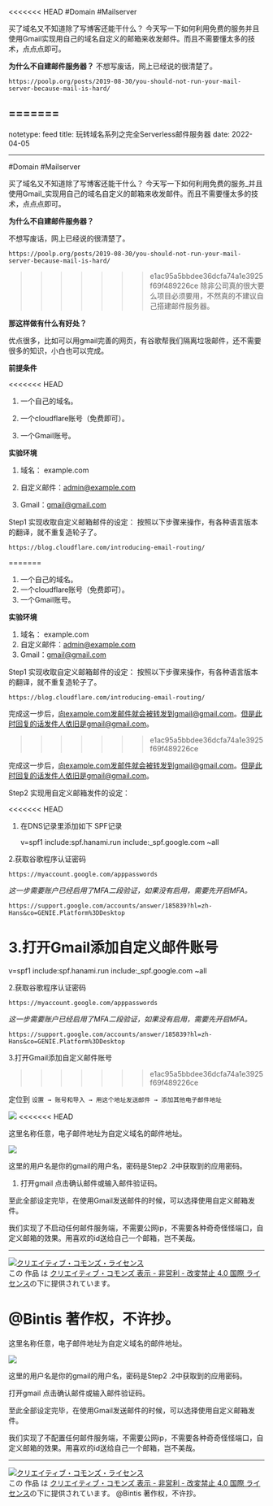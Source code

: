 <<<<<<< HEAD
#Domain #Mailserver

买了域名又不知道除了写博客还能干什么？ 今天写一下如何利用免费的服务并且使用Gmail实现用自己的域名自定义的邮箱来收发邮件。而且不需要懂太多的技术，点点点即可。

**为什么不自建邮件服务器？** 不想写废话，网上已经说的很清楚了。

```
https://poolp.org/posts/2019-08-30/you-should-not-run-your-mail-server-because-mail-is-hard/
```

=======
---
notetype: feed
title: 玩转域名系列之完全Serverless邮件服务器
date: 2022-04-05

---
\#Domain #Mailserver

买了域名又不知道除了写博客还能干什么？ 今天写一下如何利用免费的服务_并且使用Gmail_实现用自己的域名自定义的邮箱来收发邮件。而且不需要懂太多的技术，点点点即可。

**为什么不自建邮件服务器？**

不想写废话，网上已经说的很清楚了。

    https://poolp.org/posts/2019-08-30/you-should-not-run-your-mail-server-because-mail-is-hard/

>>>>>>> e1ac95a5bbdee36dcfa74a1e3925f69f489226ce
除非公司真的很大要么项目必须要用，不然真的不建议自己搭建邮件服务器。

**那这样做有什么有好处？**

优点很多，比如可以用gmail完善的网页，有谷歌帮我们隔离垃圾邮件，还不需要很多的知识，小白也可以完成。

**前提条件**

<<<<<<< HEAD
1.  一个自己的域名。
    
2.  一个cloudflare账号（免费即可）。
    
3.  一个Gmail账号。
    

**实验环境**

1.  域名： example.com
    
2.  自定义邮件：admin@example.com
    
3.  Gmail：gmail@gmail.com
    

Step1 实现收取自定义邮箱邮件的设定： 按照以下步骤来操作，有各种语言版本的翻译，就不重复造轮子了。

```
https://blog.cloudflare.com/introducing-email-routing/
```
=======
1. 一个自己的域名。
2. 一个cloudflare账号（免费即可）。
3. 一个Gmail账号。

**实验环境**

1. 域名： example.com
2. 自定义邮件：admin@example.com
3. Gmail：gmail@gmail.com

Step1  实现收取自定义邮箱邮件的设定：
按照以下步骤来操作，有各种语言版本的翻译，就不重复造轮子了。

    https://blog.cloudflare.com/introducing-email-routing/

完成这一步后，向example.com发邮件就会被转发到gmail@gmail.com。但是此时回复的话发件人依旧是gmail@gmail.com。
>>>>>>> e1ac95a5bbdee36dcfa74a1e3925f69f489226ce

完成这一步后，向example.com发邮件就会被转发到gmail@gmail.com。但是此时回复的话发件人依旧是gmail@gmail.com。

Step2 实现用自定义邮箱发件的设定：

<<<<<<< HEAD
1.  在DNS记录里添加如下 SPF记录
    
    v=spf1 include:spf.hanami.run include:_spf.google.com ~all
    

2.获取谷歌程序认证密码

```
https://myaccount.google.com/apppasswords
```

_这一步需要账户已经启用了MFA二段验证，如果没有启用，需要先开启MFA。_

```
https://support.google.com/accounts/answer/185839?hl=zh-Hans&co=GENIE.Platform%3DDesktop
```

3.打开Gmail添加自定义邮件账号
=======
   v=spf1 include:spf.hanami.run include:_spf.google.com \~all

2\.获取谷歌程序认证密码

    https://myaccount.google.com/apppasswords

_这一步需要账户已经启用了MFA二段验证，如果没有启用，需要先开启MFA。_

    https://support.google.com/accounts/answer/185839?hl=zh-Hans&co=GENIE.Platform%3DDesktop

3\.打开Gmail添加自定义邮件账号
>>>>>>> e1ac95a5bbdee36dcfa74a1e3925f69f489226ce

定位到 `设置 → 账号和导入 → 用这个地址发送邮件 → 添加其他电子邮件地址`

![](/uploads/2022-04-05-230335.png)
<<<<<<< HEAD

这里名称任意，电子邮件地址为自定义域名的邮件地址。

![](/uploads/2022-04-05-230609.png)

这里的用户名是你的gmail的用户名，密码是Step2 .2中获取到的应用密码。

1.  打开gmail 点击确认邮件或输入邮件验证码。
    

至此全部设定完毕，在使用Gmail发送邮件的时候，可以选择使用自定义邮箱发件。

我们实现了不启动任何邮件服务端，不需要公网ip，不需要各种奇奇怪怪端口，自定义邮箱的效果。用喜欢的id送给自己一个邮箱，岂不美哉。

---

<a rel="license" href="http://creativecommons.org/licenses/by-nc-nd/4.0/"><img alt="クリエイティブ・コモンズ・ライセンス" style="border-width:0" src="https://i.creativecommons.org/l/by-nc-nd/4.0/88x31.png" /></a><br />この 作品 は <a rel="license" href="http://creativecommons.org/licenses/by-nc-nd/4.0/">クリエイティブ・コモンズ 表示 - 非営利 - 改変禁止 4.0 国際 ライセンス</a>の下に提供されています。

@Bintis 著作权，不许抄。
=======

这里名称任意，电子邮件地址为自定义域名的邮件地址。

![](/uploads/2022-04-05-230609.png)

这里的用户名是你的gmail的用户名，密码是Step2 .2中获取到的应用密码。

打开gmail 点击确认邮件或输入邮件验证码。

至此全部设定完毕，在使用Gmail发送邮件的时候，可以选择使用自定义邮箱发件。

我们实现了不配置任何邮件服务端，不需要公网ip，不需要各种奇奇怪怪端口，自定义邮箱的效果。用喜欢的id送给自己一个邮箱，岂不美哉。

---
<a rel="license" href="http://creativecommons.org/licenses/by-nc-nd/4.0/"><img alt="クリエイティブ・コモンズ・ライセンス" style="border-width:0" src="https://i.creativecommons.org/l/by-nc-nd/4.0/88x31.png" /></a><br />この 作品 は <a rel="license" href="http://creativecommons.org/licenses/by-nc-nd/4.0/">クリエイティブ・コモンズ 表示 - 非営利 - 改変禁止 4.0 国際 ライセンス</a>の下に提供されています。
@Bintis 著作权，不许抄。